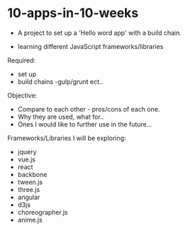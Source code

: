 # 10-apps-in-10-weeks

- A project to set up a 'Hello word app' with a build chain.

- learning different JavaScript frameworks/libraries 
 
 Required: 
 - set up 
 - build chains
 -gulp/grunt ect..
 
 Objective: 
- Compare to each other - pros/cons of each one.
- Why they are used, what for..
- Ones I would like to further use in the future... 


Frameworks/Libraries I will be exploring:

- jquery
- vue.js
- react
- backbone
- tween.js
- three.js
- angular
- d3js
- choreographer.js
- anime.js
